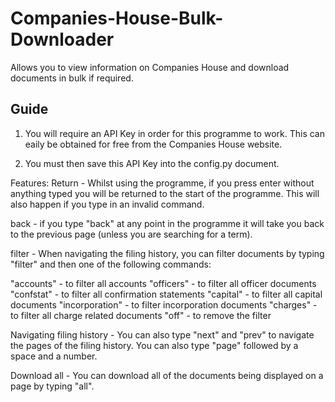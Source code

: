 # Companies-House-Bulk-Downloader
Allows you to view information on Companies House and download documents in bulk if required.

## Guide

1) You will require an API Key in order for this programme to work. This can
eaily be obtained for free from the Companies House website.

2) You must then save this API Key into the config.py document.

Features:
Return - Whilst using the programme, if you press enter without anything typed you will
be returned to the start of the programme. This will also happen if you type in an 
invalid command.

back - if you type "back" at any point in the programme it will take you back to
the previous page (unless you are searching for a term).

filter - When navigating the filing history, you can filter documents by typing
"filter" and then one of the following commands:

"accounts" - to filter all accounts
"officers" - to filter all officer documents
"confstat" - to filter all confirmation statements
"capital" - to filter all capital documents
"incorporation" - to filter incorporation documents
"charges" - to filter all charge related documents
"off" - to remove the filter

Navigating filing history - You can also type "next" and "prev" to navigate the
pages of the filing history. You can also type "page" followed by a space and a 
number.

Download all - You can download all of the documents being displayed on a page by typing
"all".
